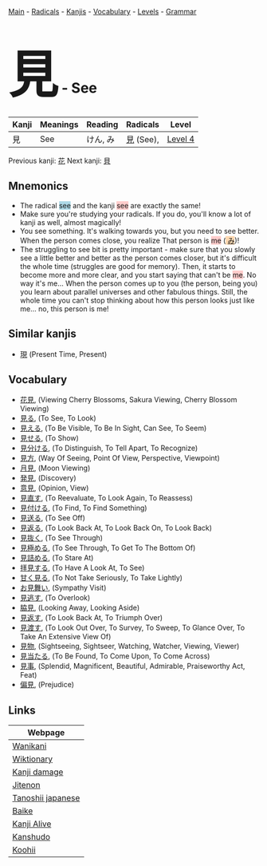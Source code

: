 <style> bigfont {font-size: 100px}</style>
[Main](../README.md) -
[Radicals](../radicals.md) -
[Kanjis](../kanjis.md) -
[Vocabulary](../vocabulary.md) -
[Levels](../levels.md) -
[Grammar](../grammar.md)
# <bigfont> 見</bigfont> - See 

| Kanji | Meanings | Reading | Radicals | Level |
| --- | --- | --- | --- | --- |
| 見 | See | けん, み | [見](../radicals/見.md) (See),  | [Level 4](../levels/wk_level4.md) |

Previous kanji: [花](花.md) Next kanji: [貝](貝.md) 

## Mnemonics
 * The radical <span style="background-color:#ADD8E6"> see</span> and the kanji <span style="background-color:#ffcccb"> see</span> are exactly the same!
* Make sure you're studying your radicals. If you do, you'll know a lot of kanji as well, almost magically!
* You see something. It's walking towards you, but you need to see better. When the person comes close, you realize That person is <span style="background-color:#ffcccb"> me</span> (<span style="background-color:#fed8b1"> [み](https://jisho.org/search/み)</span>)!
* The struggling to see bit is pretty important - make sure that you slowly see a little better and better as the person comes closer, but it's difficult the whole time (struggles are good for memory). Then, it starts to become more and more clear, and you start saying that can't be <span style="background-color:#ffcccb"> me</span>. No way it's me... When the person comes up to you (the person, being you) you learn about parallel universes and other fabulous things. Still, the whole time you can't stop thinking about how this person looks just like me... no, this person is me!


## Similar kanjis
 * [現](現.md) (Present Time, Present)


## Vocabulary
 * [花見](../vocabulary/見.md), (Viewing Cherry Blossoms, Sakura Viewing, Cherry Blossom Viewing)
* [見る](../vocabulary/見.md), (To See, To Look)
* [見える](../vocabulary/見.md), (To Be Visible, To Be In Sight, Can See, To Seem)
* [見せる](../vocabulary/見.md), (To Show)
* [見分ける](../vocabulary/見.md), (To Distinguish, To Tell Apart, To Recognize)
* [見方](../vocabulary/見.md), (Way Of Seeing, Point Of View, Perspective, Viewpoint)
* [月見](../vocabulary/見.md), (Moon Viewing)
* [発見](../vocabulary/見.md), (Discovery)
* [意見](../vocabulary/見.md), (Opinion, View)
* [見直す](../vocabulary/見.md), (To Reevaluate, To Look Again, To Reassess)
* [見付ける](../vocabulary/見.md), (To Find, To Find Something)
* [見送る](../vocabulary/見.md), (To See Off)
* [見返る](../vocabulary/見.md), (To Look Back At, To Look Back On, To Look Back)
* [見抜く](../vocabulary/見.md), (To See Through)
* [見極める](../vocabulary/見.md), (To See Through, To Get To The Bottom Of)
* [見詰める](../vocabulary/見.md), (To Stare At)
* [拝見する](../vocabulary/見.md), (To Have A Look At, To See)
* [甘く見る](../vocabulary/見.md), (To Not Take Seriously, To Take Lightly)
* [お見舞い](../vocabulary/見.md), (Sympathy Visit)
* [見逃す](../vocabulary/見.md), (To Overlook)
* [脇見](../vocabulary/見.md), (Looking Away, Looking Aside)
* [見返す](../vocabulary/見.md), (To Look Back At, To Triumph Over)
* [見渡す](../vocabulary/見.md), (To Look Out Over, To Survey, To Sweep, To Glance Over, To Take An Extensive View Of)
* [見物](../vocabulary/見.md), (Sightseeing, Sightseer, Watching, Watcher, Viewing, Viewer)
* [見当たる](../vocabulary/見.md), (To Be Found, To Come Upon, To Come Across)
* [見事](../vocabulary/見.md), (Splendid, Magnificent, Beautiful, Admirable, Praiseworthy Act, Feat)
* [偏見](../vocabulary/見.md), (Prejudice)



## Links 

| Webpage |
| --- |
| [Wanikani          ](https://www.wanikani.com/kanji/見) |
| [Wiktionary        ](https://en.wiktionary.org/wiki/見) |
| [Kanji damage      ](http://www.kanjidamage.com/kanji/search?utf8=✓&q=見) |
| [Jitenon           ](https://jitenon.com/kanji/見) |
| [Tanoshii japanese ](https://www.tanoshiijapanese.com/dictionary/kanji.cfm?k=見) |
| [Baike             ](https://baike.baidu.com/item/見) |
| [Kanji Alive       ](https://app.kanjialive.com/見) |
| [Kanshudo          ](https://www.kanshudo.com/searchmn?q=見) |
| [Koohii            ](https://kanji.koohii.com/study/kanji/見) |
